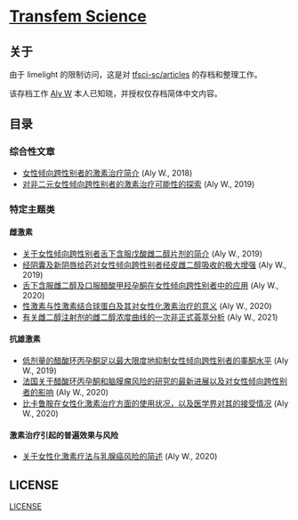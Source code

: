 # [Transfem Science](https://transfemscience.org)

## 关于

由于 limelight 的限制访问，这是对 [tfsci-sc/articles](https://github.com/tfsci-sc/articles) 的存档和整理工作。

该存档工作 [Aly W][aly-w] 本人已知晓，并授权仅存档简体中文内容。

[aly-w]: https://transfemscience.org/articles-by-author/aly-w/

## 目录

### 综合性文章

- [女性倾向跨性别者的激素治疗简介](articles/transfem-intro.md) (Aly W., 2018)
- [对非二元女性倾向跨性别者的激素治疗可能性的探索](articles/nonbinary-transfem-overview.md) (Aly W., 2019)

### 特定主题类

#### 雌激素

- [关于女性倾向跨性别者舌下含服戊酸雌二醇片剂的简介](articles/sublingual-ev.md) (Aly W., 2019)
- [经阴囊及新阴唇给药对女性倾向跨性别者经皮雌二醇吸收的极大增强](articles/genital-e2-application.md) (Aly W., 2019)
- [舌下含服雌二醇及口服醋酸甲羟孕酮在女性倾向跨性别者中的应用](articles/sublingual-e2-mpa-jain-2019.md) (Aly W., 2020)
- [性激素与性激素结合球蛋白及其对女性化激素治疗的意义](articles/shbg.md) (Aly W., 2020)
- [有关雌二醇注射剂的雌二醇浓度曲线的一次非正式荟萃分析](articles/injectable-e2-meta-analysis.md) (Aly W., 2021)

#### 抗雄激素

- [低剂量的醋酸环丙孕酮足以最大限度地抑制女性倾向跨性别者的睾酮水平](articles/cpa-dosage.md) (Aly W., 2019)
- [法国关于醋酸环丙孕酮和脑膜瘤风险的研究的最新进展以及对女性倾向跨性别者的影响](articles/cpa-meningioma.md) (Aly W., 2020)
- [比卡鲁胺在女性化激素治疗方面的使用状况，以及医学界对其的接受情况](articles/bica-adoption.md) (Aly W., 2020)

#### 激素治疗引起的普遍效果与风险

- [关于女性化激素疗法与乳腺癌风险的简述](articles/breast-cancer.md) (Aly W., 2020)

## LICENSE

[LICENSE](LICENSE.md)

